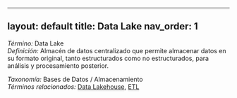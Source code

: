 
---
layout: default
title: Data Lake
nav_order: 1
---

*Término:* Data Lake  
*Definición:* Almacén de datos centralizado que permite almacenar datos en su formato original, tanto estructurados como no estructurados, para análisis y procesamiento posterior.

*Taxonomía:* Bases de Datos / Almacenamiento  
*Términos relacionados:* [Data Lakehouse](https://maleniski.github.io/diccionario-angl-tec-mx/docs/alfabeticamente/D/data-lakehouse/), [ETL](https://maleniski.github.io/diccionario-angl-tec-mx/docs/alfabeticamente/E/etl/)
